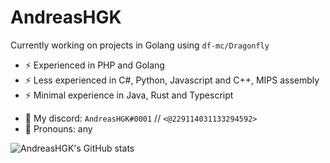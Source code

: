 # AndreasHGK

Currently working on projects in Golang using `df-mc/Dragonfly`

- ⚡ Experienced in PHP and Golang  
- ⚡ Less experienced in C#, Python, Javascript and C++, MIPS assembly
- ⚡ Minimal experience in Java, Rust and Typescript

* 💬 My discord: `AndreasHGK#0001` // `<@229114031133294592>`
* 💬 Pronouns: any


![AndreasHGK's GitHub stats](https://github-readme-stats.vercel.app/api?username=AndreasHGK&show_icons=true&theme=radical&count_private=true&include_all_commits=true)
